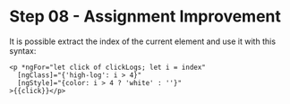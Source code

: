 # Step 08 - Assignment Improvement

It is possible extract the index of the current element and use it with this syntax:

```angular2html
<p *ngFor="let click of clickLogs; let i = index"
  [ngClass]="{'high-log': i > 4}"
  [ngStyle]="{color: i > 4 ? 'white' : ''}"
>{{click}}</p>
```

